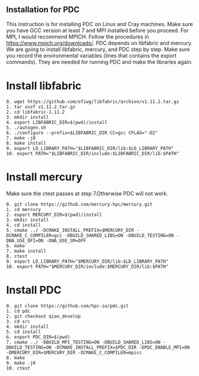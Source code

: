 ## Installation for PDC
This instruction is for installing PDC on Linux and Cray machines. Make sure you have GCC version at least 7 and MPI installed before you proceed.
For MPI, I would recommend MPICH. Follow the procedures in https://www.mpich.org/downloads/.
PDC depends on libfabric and mercury. We are going to install libfabric, mercury, and PDC step by step.
Make sure you record the environmental variables (lines that contains the export commands). They are needed for running PDC and make the libraries again.
# Install libfabric
```
0. wget https://github.com/ofiwg/libfabric/archive/v1.11.2.tar.gz
1. tar xvzf v1.11.2.tar.gz
2. cd libfabric-1.11.2
3. mkdir install
4. export LIBFABRIC_DIR=$(pwd)/install
5. ./autogen.sh
6. ./configure --prefix=$LIBFABRIC_DIR CC=gcc CFLAG="-O2"
7. make -j8
8. make install
9. export LD_LIBRARY_PATH="$LIBFABRIC_DIR/lib:$LD_LIBRARY_PATH"
10. export PATH="$LIBFABRIC_DIR/include:$LIBFABRIC_DIR/lib:$PATH"
```
# Install mercury
Make sure the ctest passes at step 7.Otherwise PDC will not work.
```
0. git clone https://github.com/mercury-hpc/mercury.git
1. cd mercury
2. export MERCURY_DIR=$(pwd)/install
3. mkdir install
4. cd install
5. cmake ../ -DCMAKE_INSTALL_PREFIX=$MERCURY_DIR -DCMAKE_C_COMPILER=gcc -DBUILD_SHARED_LIBS=ON -DBUILD_TESTING=ON -DNA_USE_OFI=ON -DNA_USE_SM=OFF
6. make
7. make install
8. ctest
9. export LD_LIBRARY_PATH="$MERCURY_DIR/lib:$LD_LIBRARY_PATH"
10. export PATH="$MERCURY_DIR/include:$MERCURY_DIR/lib:$PATH"
```
# Install PDC
```
0. git clone https://github.com/hpc-io/pdc.git
1. cd pdc
2. git checkout qiao_develop
3. cd src
4. mkdir install
5. cd install
6. export PDC_DIR=$(pwd)
7. cmake ../ -DBUILD_MPI_TESTING=ON -DBUILD_SHARED_LIBS=ON -DBUILD_TESTING=ON -DCMAKE_INSTALL_PREFIX=$PDC_DIR -DPDC_ENABLE_MPI=ON -DMERCURY_DIR=$MERCURY_DIR -DCMAKE_C_COMPILER=mpicc
8. make
9. make -j8
10. ctest
```
